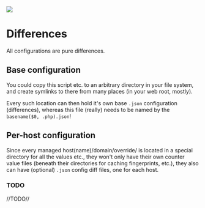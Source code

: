<img src="https://kekse.biz/github.php?draw&override=github:count2">

# Differences
All configurations are pure differences.

## Base configuration
You could copy this script etc. to an arbitrary directory in your file system,
and create symlinks to there from many places (in your web root, mostly).

Every such location can then hold it's own base `.json` configuration (differences),
whereas this file (really) needs to be named by the `basename($0, .php).json`!

## Per-host configuration
Since every managed host(name)/domain/override/ is located in a special directory
for all the values etc., they won't only have their own counter value files (beneath
their directories for caching fingerprints, etc.), they also can have (optional)
`.json` config diff files, one for each host.

### TODO
//TODO//

